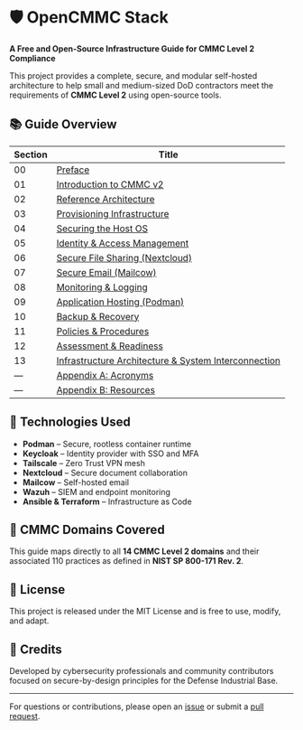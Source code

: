 # 🛡️ OpenCMMC Stack

**A Free and Open-Source Infrastructure Guide for CMMC Level 2 Compliance**

This project provides a complete, secure, and modular self-hosted architecture to help small and medium-sized DoD contractors meet the requirements of **CMMC Level 2** using open-source tools.

## 📚 Guide Overview

| Section | Title |
|---------|-------|
| 00 | [Preface](00_preface/index.md) |
| 01 | [Introduction to CMMC v2](01_cmmc_intro/index.md) |
| 02 | [Reference Architecture](02_reference_architecture/index.md) |
| 03 | [Provisioning Infrastructure](03_provisioning/index.md) |
| 04 | [Securing the Host OS](04_os_hardening/index.md) |
| 05 | [Identity & Access Management](05_identity_access/index.md) |
| 06 | [Secure File Sharing (Nextcloud)](06_file_storage/index.md) |
| 07 | [Secure Email (Mailcow)](07_email/index.md) |
| 08 | [Monitoring & Logging](08_logging_monitoring/index.md) |
| 09 | [Application Hosting (Podman)](09_container_runtime/index.md) |
| 10 | [Backup & Recovery](10_backup_recovery/index.md) |
| 11 | [Policies & Procedures](11_policies_procedures/index.md) |
| 12 | [Assessment & Readiness](12_assessment_readiness/index.md) |
| 13 | [Infrastructure Architecture & System Interconnection](13_architecture/index.md)
| — | [Appendix A: Acronyms](99_appendix_a_acronyms.md) |
| — | [Appendix B: Resources](99_appendix_b_references.md) |

## 🔧 Technologies Used

- **Podman** – Secure, rootless container runtime
- **Keycloak** – Identity provider with SSO and MFA
- **Tailscale** – Zero Trust VPN mesh
- **Nextcloud** – Secure document collaboration
- **Mailcow** – Self-hosted email
- **Wazuh** – SIEM and endpoint monitoring
- **Ansible & Terraform** – Infrastructure as Code

## 🧩 CMMC Domains Covered

This guide maps directly to all **14 CMMC Level 2 domains** and their associated 110 practices as defined in **NIST SP 800-171 Rev. 2**.

## 📜 License

This project is released under the MIT License and is free to use, modify, and adapt.

## 🧠 Credits

Developed by cybersecurity professionals and community contributors focused on secure-by-design principles for the Defense Industrial Base.

---

For questions or contributions, please open an [issue](https://github.com/your-org/open-cmmc-stack/issues) or submit a [pull request](https://github.com/your-org/open-cmmc-stack/pulls).
